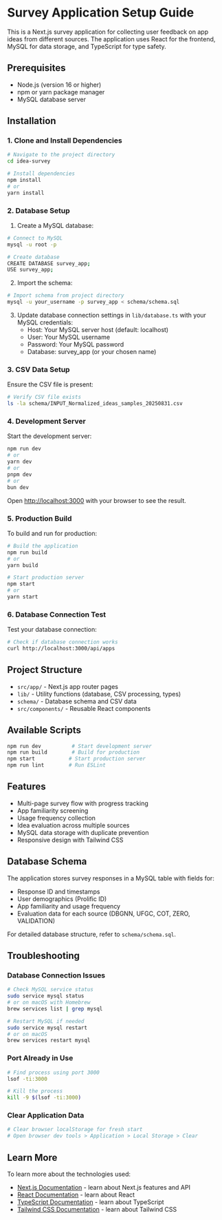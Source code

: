 # Survey Application Setup Guide

This is a Next.js survey application for collecting user feedback on app ideas from different sources. The application uses React for the frontend, MySQL for data storage, and TypeScript for type safety.

## Prerequisites

- Node.js (version 16 or higher)
- npm or yarn package manager
- MySQL database server

## Installation

### 1. Clone and Install Dependencies

```bash
# Navigate to the project directory
cd idea-survey

# Install dependencies
npm install
# or
yarn install
```

### 2. Database Setup

1. Create a MySQL database:
```bash
# Connect to MySQL
mysql -u root -p

# Create database
CREATE DATABASE survey_app;
USE survey_app;
```

2. Import the schema:
```bash
# Import schema from project directory
mysql -u your_username -p survey_app < schema/schema.sql
```

3. Update database connection settings in `lib/database.ts` with your MySQL credentials:
   - Host: Your MySQL server host (default: localhost)
   - User: Your MySQL username
   - Password: Your MySQL password
   - Database: survey_app (or your chosen name)

### 3. CSV Data Setup

Ensure the CSV file is present:
```bash
# Verify CSV file exists
ls -la schema/INPUT_Normalized_ideas_samples_20250831.csv
```

### 4. Development Server

Start the development server:
```bash
npm run dev
# or
yarn dev
# or
pnpm dev
# or
bun dev
```

Open [http://localhost:3000](http://localhost:3000) with your browser to see the result.

### 5. Production Build

To build and run for production:
```bash
# Build the application
npm run build
# or
yarn build

# Start production server
npm start
# or
yarn start
```

### 6. Database Connection Test

Test your database connection:
```bash
# Check if database connection works
curl http://localhost:3000/api/apps
```

## Project Structure

- `src/app/` - Next.js app router pages
- `lib/` - Utility functions (database, CSV processing, types)
- `schema/` - Database schema and CSV data
- `src/components/` - Reusable React components

## Available Scripts

```bash
npm run dev          # Start development server
npm run build        # Build for production
npm start           # Start production server
npm run lint        # Run ESLint
```

## Features

- Multi-page survey flow with progress tracking
- App familiarity screening
- Usage frequency collection
- Idea evaluation across multiple sources
- MySQL data storage with duplicate prevention
- Responsive design with Tailwind CSS

## Database Schema

The application stores survey responses in a MySQL table with fields for:
- Response ID and timestamps
- User demographics (Prolific ID)
- App familiarity and usage frequency
- Evaluation data for each source (DBGNN, UFGC, COT, ZERO, VALIDATION)

For detailed database structure, refer to `schema/schema.sql`.

## Troubleshooting

### Database Connection Issues
```bash
# Check MySQL service status
sudo service mysql status
# or on macOS with Homebrew
brew services list | grep mysql

# Restart MySQL if needed
sudo service mysql restart
# or on macOS
brew services restart mysql
```

### Port Already in Use
```bash
# Find process using port 3000
lsof -ti:3000

# Kill the process
kill -9 $(lsof -ti:3000)
```

### Clear Application Data
```bash
# Clear browser localStorage for fresh start
# Open browser dev tools > Application > Local Storage > Clear
```

## Learn More

To learn more about the technologies used:

- [Next.js Documentation](https://nextjs.org/docs) - learn about Next.js features and API
- [React Documentation](https://reactjs.org/docs) - learn about React
- [TypeScript Documentation](https://www.typescriptlang.org/docs) - learn about TypeScript
- [Tailwind CSS Documentation](https://tailwindcss.com/docs) - learn about Tailwind CSS
